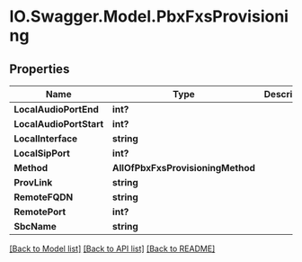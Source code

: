 # IO.Swagger.Model.PbxFxsProvisioning
## Properties

Name | Type | Description | Notes
------------ | ------------- | ------------- | -------------
**LocalAudioPortEnd** | **int?** |  | [optional] 
**LocalAudioPortStart** | **int?** |  | [optional] 
**LocalInterface** | **string** |  | [optional] 
**LocalSipPort** | **int?** |  | [optional] 
**Method** | **AllOfPbxFxsProvisioningMethod** |  | [optional] 
**ProvLink** | **string** |  | [optional] 
**RemoteFQDN** | **string** |  | [optional] 
**RemotePort** | **int?** |  | [optional] 
**SbcName** | **string** |  | [optional] 

[[Back to Model list]](../README.md#documentation-for-models) [[Back to API list]](../README.md#documentation-for-api-endpoints) [[Back to README]](../README.md)

